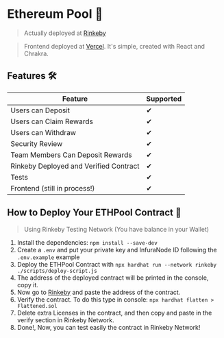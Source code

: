 # Ethereum Pool 💸

> Actually deployed at [Rinkeby](https://rinkeby.etherscan.io/address/0xa5de4364e621f37f73dfa6fccd905aa427ae192a)

> Frontend deployed at [Vercel](https://challenge-interface-gpylypchuk.vercel.app/). It's simple, created with React and Chrakra.

## Features 🛠
| Feature | Supported |
|----------|------------ |
| Users can Deposit | ✔ |
| Users can Claim Rewards | ✔ |
| Users can Withdraw | ✔ |
| Security Review | ✔ |
| Team Members Can Deposit Rewards | ✔ |
| Rinkeby Deployed and Verified Contract | ✔ |
| Tests | ✔ |
| Frontend (still in process!) | ✔ |

## How to Deploy Your ETHPool Contract 📝

> Using Rinkeby Testing Network (You have balance in your Wallet)
1. Install the dependencies: `npm install --save-dev`
2. Create a `.env` and put your private key and InfuraNode ID following the `.env.example` example
4. Deploy the ETHPool Contract with `npx hardhat run --network rinkeby ./scripts/deploy-script.js`
5. The address of the deployed contract will be printed in the console, copy it.
6. Now go to [Rinkeby](https://rinkeby.etherscan.io/) and paste the address of the contract.
7. Verify the contract. To do this type in console: `npx hardhat flatten > Flattened.sol`
8. Delete extra Licenses in the contract, and then copy and paste in the verify section in Rinkeby Network.
9. Done!, Now, you can test easily the contract in Rinkeby Network!
